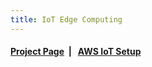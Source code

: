 ```yaml
---
title: IoT Edge Computing
---
```



####  [Project Page](https://dujm.github.io/Iot_EdgeComputing)&nbsp;  | &nbsp;   [AWS IoT Setup](https://dujm.github.io/Iot_EdgeComputing/aws_iot)
